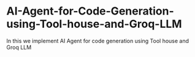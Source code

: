 # AI-Agent-for-Code-Generation-using-Tool-house-and-Groq-LLM
In this we implement AI Agent for code generation using Tool house and Groq LLM

